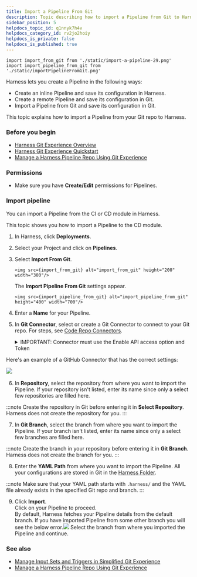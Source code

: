 ```yaml
---
title: Import a Pipeline From Git
description: Topic describing how to import a Pipeline from Git to Harness.
sidebar_position: 5
helpdocs_topic_id: q1nnyk7h4v
helpdocs_category_id: rv2jo2hoiy
helpdocs_is_private: false
helpdocs_is_published: true
---
```

```mdx-code-block
import import_from_git from './static/import-a-pipeline-29.png'
import import_pipeline_from_git from './static/importPipelineFromGit.png'
```

Harness lets you create a Pipeline in the following ways:

* Create an inline Pipeline and save its configuration in Harness.
* Create a remote Pipeline and save its configuration in Git.
* Import a Pipeline from Git and save its configuration in Git.

This topic explains how to import a Pipeline from your Git repo to Harness.

### Before you begin

* [Harness Git Experience Overview](git-experience-overview.md)
* [Harness Git Experience Quickstart​](configure-git-experience-for-harness-entities.md)
* [Manage a Harness Pipeline Repo Using Git Experience](manage-a-harness-pipeline-repo-using-git-experience.md)

### Permissions

* Make sure you have **Create/Edit** permissions for Pipelines.

### Import pipeline

You can import a Pipeline from the CI or CD module in Harness.

This topic shows you how to import a Pipeline to the CD module.

1. In Harness, click **Deployments**.
2. Select your Project and click on **Pipelines**.
3. Select **Import From Git**.
   
   ```mdx-code-block
   <img src={import_from_git} alt="import_from_git" height="200" width="300"/>
   ```
   
   The **Import Pipeline From Git** settings appear.

   ```mdx-code-block
   <img src={import_pipeline_from_git} alt="import_pipeline_from_git" height="400" width="700"/>
   ```

4. Enter a **Name** for your Pipeline.
5. In **Git Connector**, select or create a Git Connector to connect to your Git repo. For steps, see [Code Repo Connectors](../7_Connectors/Code-Repositories/connect-to-code-repo.md).
   
   <details>
   <summary>
   IMPORTANT: Connector must use the Enable API access option and Token
   </summary>
  
   The Connector must use the Enable API access option and Username and Token authentication. Harness requires the token for API access. Generate the token in your account on the Git provider and add it to Harness as a Secret. Next, use the token in the credentials for the Git Connector.​  

   ![](./static/import-a-pipeline-31.png)  

   For GitHub, the token must have the following scopes:  

   ![](./static/import-a-pipeline-32.png)
  </details>

   Here's an example of a GitHub Connector that has the correct settings:

   ​![](./static/import-a-pipeline-33.png)

6. In **Repository**, select the repository from where you want to import the Pipeline. If your repository isn't listed, enter its name since only a select few repositories are filled here.
   
:::note
Create the repository in Git before entering it in **Select Repository**. Harness does not create the repository for you.
:::

7. In **Git Branch**, select the branch from where you want to import the Pipeline. If your branch isn't listed, enter its name since only a select few branches are filled here.
   
:::note
Create the branch in your repository before entering it in **Git Branch**. Harness does not create the branch for you.
:::

8. Enter the **YAML Path** from where you want to import the Pipeline. All your configurations are stored in Git in the [Harness Folder](harness-git-experience-overview.md#harness-folder).
   
:::note
Make sure that your YAML path starts with `.harness/` and the YAML file already exists in the specified Git repo and branch.
:::

9.  Click **Import**.  
Click on your Pipeline to proceed.  
By default, Harness fetches your Pipeline details from the default branch. If you have imported Pipeline from some other branch you will see the below error.![](./static/import-a-pipeline-34.png)
Select the branch from where you imported the Pipeline and continue.

### See also

* [Manage Input Sets and Triggers in Simplified Git Experience​](manage-input-sets-in-simplified-git-experience.md)
* [Manage a Harness Pipeline Repo Using Git Experience](manage-a-harness-pipeline-repo-using-git-experience.md)

